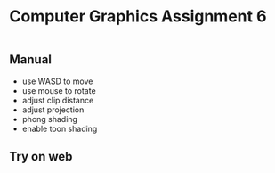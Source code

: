 # Computer Graphics Assignment 6

![]()

## Manual
- use WASD to move
- use mouse to rotate
- adjust clip distance
- adjust projection
- phong shading
- enable toon shading

## Try on web
